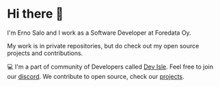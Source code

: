 # Hi there 👋

I'm Erno Salo and I work as a Software Developer at Foredata Oy.

My work is in private repositories, but do check out my open source projects and contributions.

💻 I'm a part of community of Developers called [Dev Isle](https://devisle.netlify.app/). Feel free to join our [discord](https://discord.com/invite/MSTQKRE).
We contribute to open source, check our [projects](https://github.com/devisle).
